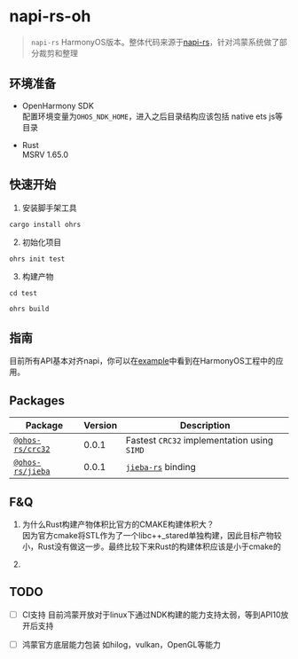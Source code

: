 # napi-rs-oh

> `napi-rs` HarmonyOS版本。整体代码来源于[napi-rs](https://github.com/napi-rs/napi-rs)，针对鸿蒙系统做了部分裁剪和整理

## 环境准备

- OpenHarmony SDK    
  配置环境变量为`OHOS_NDK_HOME`，进入之后目录结构应该包括 native ets js等目录

- Rust    
  MSRV 1.65.0

## 快速开始

1. 安装脚手架工具

```shell
cargo install ohrs
```

2. 初始化项目

```shell
ohrs init test
```

3. 构建产物

```shell
cd test

ohrs build
```

## 指南

目前所有API基本对齐napi，你可以在[example](https://github.com/ohos-rs/example)中看到在HarmonyOS工程中的应用。

## Packages

| Package                                                    | Version | Description                                                                |
|------------------------------------------------------------|---------| -------------------------------------------------------------------------- |
| [`@ohos-rs/crc32`](https://github.com/ohos-rs/crc32-ohos)  | 0.0.1   | Fastest `CRC32` implementation using `SIMD` |
| [`@ohos-rs/jieba`](https://github.com/ohos-rs/jieba-ohos)  | 0.0.1   | [`jieba-rs`](https://github.com/messense/jieba-rs) binding |

## F&Q

1. 为什么Rust构建产物体积比官方的CMAKE构建体积大？    
因为官方cmake将STL作为了一个libc++_stared单独构建，因此目标产物较小，Rust没有做这一步。最终比较下来Rust的构建体积应该是小于cmake的

2. 

## TODO
- [ ] CI支持
目前鸿蒙开放对于linux下通过NDK构建的能力支持太弱，等到API10放开后支持

- [ ] 鸿蒙官方底层能力包装
如hilog，vulkan，OpenGL等能力
